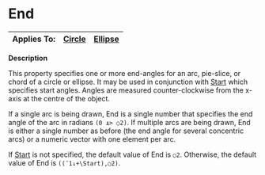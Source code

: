




<h1 class="heading"><span class="name">End</span></h1>

| Applies To: | [Circle](./circle.md) | [Ellipse](./ellipse.md) |
| --- | --- | ---  |


**Description**


This property specifies one or more end-angles for an arc, pie-slice, or chord of a circle or ellipse. It may be used in conjunction with [Start](start.md) which specifies start angles. Angles are measured counter-clockwise from the x-axis at the centre of the object.


If a single arc is being drawn, End is a single number that specifies the end angle of the arc in radians `(0 ⍎> ○2)`. If multiple arcs are being drawn, End is either a single number as before (the end angle for several concentric arcs) or a numeric vector with one element per arc.


If [Start](start.md) is not specified, the default value of End is `○2`. Otherwise, the default value of End is `((¯1↓+\Start),○2)`.



